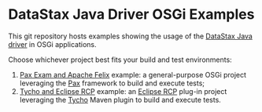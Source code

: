 # DataStax Java Driver OSGi Examples

This git repository hosts examples showing the usage of the 
[DataStax Java driver](https://github.com/datastax/java-driver) in OSGi applications.

Choose whichever project best fits your build and test
environments:

1. [Pax Exam and Apache Felix](pax/) example: a general-purpose
OSGi project leveraging the [Pax] framework to build and execute tests;
2. [Tycho and Eclipse RCP](tycho/) example: an [Eclipse RCP] 
plug-in project leveraging the [Tycho] Maven plugin to build and execute tests.

[Pax]:https://ops4j1.jira.com/wiki/display/ops4j/Pax
[Eclipse RCP]:https://wiki.eclipse.org/Rich_Client_Platform
[Felix]:https://cwiki.apache.org/confluence/display/FELIX/Index
[Tycho]:https://eclipse.org/tycho/
